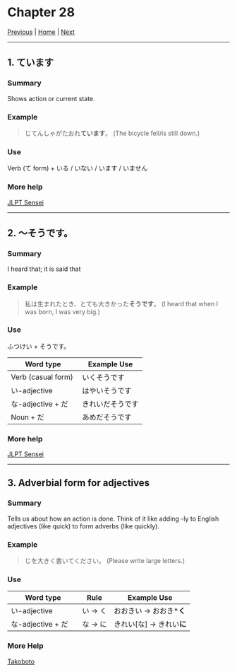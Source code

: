 # Chapter 28

[Previous](https://codywahl.github.io/JapaneseLanguageSchoolNotes/pages/27) | [Home](https://codywahl.github.io/JapaneseLanguageSchoolNotes) | [Next](https://codywahl.github.io/JapaneseLanguageSchoolNotes/pages/29)

* * *

## 1. ています

### Summary

Shows action or current state.

### Example  

> じてんしゃがたおれ**ています**。
> (The bicycle fell/is still down.)  

### Use

Verb (て form) + いる / いない / います / いません

### More help

[JLPT Sensei](https://jlptsensei.com/learn-japanese-grammar/%E3%81%A6%E3%81%84%E3%82%8B-te-iru/)

* * *

## 2. ～そうです。

### Summary

I heard that; it is said that

### Example

> 私は生まれたとき、とても大きかった**そうです**。
> (I heard that when I was born, I was very big.)

### Use

ふつけい + そうです。

Word type | Example Use
------------ | ------------
Verb (casual form) | いくそうです
い-adjective | はやいそうです
な-adjective + だ　| きれいだそうです
Noun + だ | あめだそうです

### More help

[JLPT Sensei](https://jlptsensei.com/learn-japanese-grammar/%e3%81%9d%e3%81%86%e3%81%a0-sou-da-i-heard-that/)

* * *

## 3. Adverbial form for adjectives

### Summary

Tells us about how an action is done. Think of it like adding -ly to English adjectives (like quick) to form adverbs (like quickly).

### Example

> じを大きく書いてください。
> (Please write large letters.)

### Use

Word type | Rule | Example Use
------------ | ------------ | ------------
い-adjective | い -> く | おおきい -> おおき***く**
な-adjective + だ　| な -> に | きれい[な] -> きれい**に**

### More Help

[Takoboto](https://www.tofugu.com/japanese-grammar/i-adjective-ku-form-adverb/)